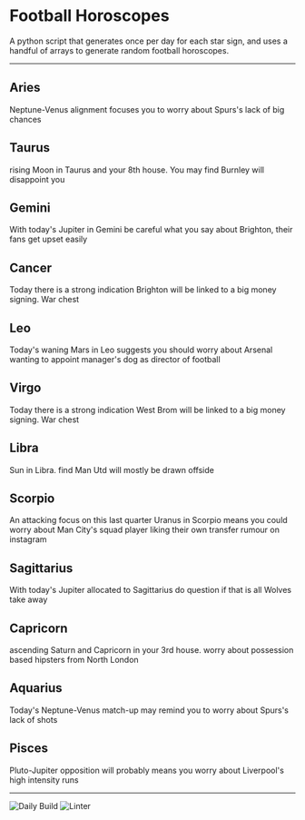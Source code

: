 # Football Horoscopes

A python script that generates once per day for each star sign, and uses a handful of arrays to generate random football horoscopes.

---

<!-- horoscopes_item starts -->
<h2>Aries</h2><p>Neptune-Venus alignment focuses you to worry about Spurs's lack of big chances</p><h2>Taurus</h2><p>rising Moon in Taurus and your 8th house. You may find Burnley will disappoint you</p><h2>Gemini</h2><p>With today's Jupiter in Gemini be careful what you say about Brighton, their fans get upset easily</p><h2>Cancer</h2><p>Today there is a strong indication Brighton will be linked to a big money signing. War chest</p><h2>Leo</h2><p>Today's waning Mars in Leo suggests you should worry about Arsenal wanting to appoint manager's dog as director of football</p><h2>Virgo</h2><p>Today there is a strong indication West Brom will be linked to a big money signing. War chest</p><h2>Libra</h2><p>Sun in Libra. find Man Utd will mostly be drawn offside</p><h2>Scorpio</h2><p>An attacking focus on this last quarter Uranus in Scorpio means you could worry about Man City's squad player liking their own transfer rumour on instagram</p><h2>Sagittarius</h2><p>With today's Jupiter allocated to Sagittarius do question if that is all Wolves take away</p><h2>Capricorn</h2><p>ascending Saturn and Capricorn in your 3rd house. worry about possession based hipsters from North London</p><h2>Aquarius</h2><p>Today's Neptune-Venus match-up may remind you to worry about Spurs's lack of shots</p><h2>Pisces</h2><p>Pluto-Jupiter opposition will probably means you worry about Liverpool's high intensity runs</p>
<!-- horoscopes_item ends -->

---

![Daily Build](https://github.com/MatBenfield/horofootball.thechels.uk/workflows/Daily%20Build/badge.svg) ![Linter](https://github.com/MatBenfield/horofootball.thechels.uk/workflows/Linter/badge.svg)
